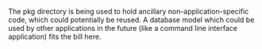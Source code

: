 The pkg directory is being used to hold ancillary non-application-specific code, which could potentially be reused. A database model which could be used by other applications in the future (like a command line interface application) fits the bill here.
